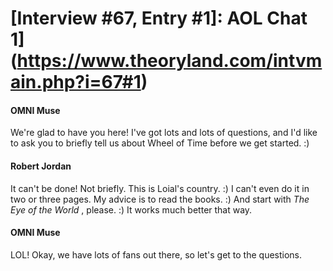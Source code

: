 # [Interview #67, Entry #1]: AOL Chat 1](https://www.theoryland.com/intvmain.php?i=67#1)

#### OMNI Muse

We're glad to have you here! I've got lots and lots of questions, and I'd like to ask you to briefly tell us about Wheel of Time before we get started. :)

#### Robert Jordan

It can't be done! Not briefly. This is Loial's country. :) I can't even do it in two or three pages. My advice is to read the books. :) And start with
*The Eye of the World*
, please. :) It works much better that way.

#### OMNI Muse

LOL! Okay, we have lots of fans out there, so let's get to the questions.

